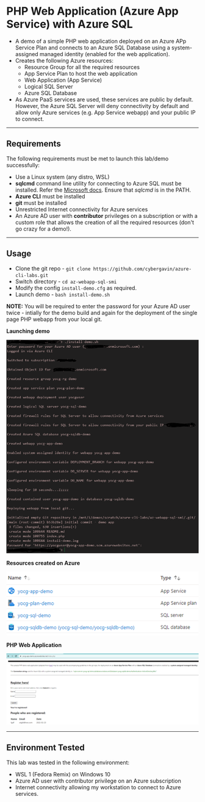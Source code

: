 # PHP Web Application (Azure App Service) with Azure SQL

- A demo of a simple PHP web application deployed on an Azure APp Service Plan and connects to an Azure SQL Database using a system-assigned managed identity (enabled for the web application).
- Creates the following Azure resources:
    - Resource Group for all the required resources
    - App Service Plan to host the web application
    - Web Application (App Service)
    - Logical SQL Server
    - Azure SQL Database
- As Azure PaaS services are used, these services are public by default. However, the Azure SQL Server will deny connectivity by default and allow only Azure services (e.g. App Service webapp) and your public IP to connect.

---


## Requirements

The following requirements must be met to launch this lab/demo successfully:
- Use a Linux system (any distro, WSL)
- **sqlcmd** command line utility for connecting to Azure SQL must be installed.  Refer the [Microsoft docs](https://docs.microsoft.com/en-us/sql/linux/sql-server-linux-setup-tools?view=sql-server-ver15). Ensure that *sqlcmd* is in the PATH.
- **Azure CLI** must be installed
- **git** must be installed
- Unrestricted Internet connectivity for Azure services
- An Azure AD user with **contributor** privileges on a subscription or with a custom role that allows the creation of all the required resources (don't go crazy for a demo!).

---

## Usage
- Clone the git repo - `git clone https://github.com/cybergavin/azure-cli-labs.git`
- Switch directory - `cd az-webapp-sql-smi`
- Modify the config `install-demo.cfg` as required. 
- Launch demo - `bash install-demo.sh`

**NOTE:** You will be required to enter the password for your Azure AD user twice - intially for the demo build and again for the deployment of the single page PHP webapp from your local git.

**Launching demo**

![](https://github.com/cybergavin/azure-cli-labs/blob/master/images/01-az-cli-php-sql-demo.PNG) 

**Resources created on Azure**

![](https://github.com/cybergavin/azure-cli-labs/blob/master/images/02-az-cli-php-sql-demo.PNG) 

**PHP Web Application**

![](https://github.com/cybergavin/azure-cli-labs/blob/master/images/03-az-cli-php-sql-demo.PNG) 

---

## Environment Tested
This lab was tested in the following environment:
- WSL 1 (Fedora Remix) on Windows 10
- Azure AD user with contributor privilege on an Azure subscription
- Internet connectivity allowing my workstation to connect to Azure services.